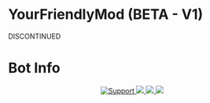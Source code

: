 # YourFriendlyMod (BETA - V1)
DISCONTINUED

# Bot Info
<div align="center">
<a href="https://discord.gg/mDJmQaA">
<img src="https://img.shields.io/discord/606505626272661505.svg?colorB=Blue&logo=discord&label=Support&style=for-the-badge" alt="Support">
</a>
<a href="https://github.com/YourDeadPixels/YourFriendlyMod">
<img src="https://img.shields.io/github/languages/top/YourDeadPixels/YourFriendlyMod.svg?style=for-the-badge">
</a>
<a href="https://github.com/ionadev/image-gen-api/issues">
<img src="https://img.shields.io/github/issues/YourDeadPixels/YourFriendlyMod.svg?style=for-the-badge">
</a>
<a href="https://github.com/ionadev/image-gen-api/pulls">
<img src="https://img.shields.io/github/issues-pr/YourDeadPixels/YourFriendlyMod.svg?style=for-the-badge">
</a>
<br>
</div>
<div align="center">
